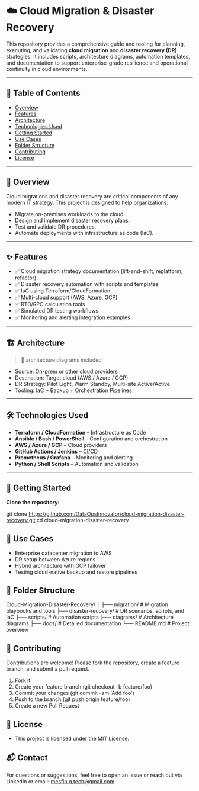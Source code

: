 # ☁️ Cloud Migration & Disaster Recovery

This repository provides a comprehensive guide and tooling for planning, executing, and validating **cloud migration** and **disaster recovery (DR)** strategies. It includes scripts, architecture diagrams, automation templates, and documentation to support enterprise-grade resilience and operational continuity in cloud environments.

---

## 🧭 Table of Contents

- [Overview](#overview)
- [Features](#features)
- [Architecture](#architecture)
- [Technologies Used](#technologies-used)
- [Getting Started](#getting-started)
- [Use Cases](#use-cases)
- [Folder Structure](#folder-structure)
- [Contributing](#contributing)
- [License](#license)

---

## 📌 Overview

Cloud migrations and disaster recovery are critical components of any modern IT strategy. This project is designed to help organizations:

- Migrate on-premises workloads to the cloud.
- Design and implement disaster recovery plans.
- Test and validate DR procedures.
- Automate deployments with infrastructure as code (IaC).

---

## ✨ Features

- ✅ Cloud migration strategy documentation (lift-and-shift, replatform, refactor)
- ✅ Disaster recovery automation with scripts and templates
- ✅ IaC using Terraform/CloudFormation
- ✅ Multi-cloud support (AWS, Azure, GCP)
- ✅ RTO/RPO calculation tools
- ✅ Simulated DR testing workflows
- ✅ Monitoring and alerting integration examples

---

## 🏗️ Architecture

> 📌  architecture diagrams included

- Source: On-prem or other cloud providers
- Destination: Target cloud (AWS / Azure / GCP)
- DR Strategy: Pilot Light, Warm Standby, Multi-site Active/Active
- Tooling: IaC + Backup + Orchestration Pipelines
---

## 🛠 Technologies Used

- **Terraform / CloudFormation** – Infrastructure as Code
- **Ansible / Bash / PowerShell** – Configuration and orchestration
- **AWS / Azure / GCP** – Cloud providers
- **GitHub Actions / Jenkins** – CI/CD
- **Prometheus / Grafana** – Monitoring and alerting
- **Python / Shell Scripts** – Automation and validation

---

## 🚀 Getting Started

  **Clone the repository:**
  
   git clone https://github.com/DataOpsInnovator/cloud-migration-disaster-recovery.git
   cd cloud-migration-disaster-recovery
   
## 💼 Use Cases
 * Enterprise datacenter migration to AWS
 * DR setup between Azure regions
 * Hybrid architecture with GCP failover
 * Testing cloud-native backup and restore pipelines

## 📁 Folder Structure

Cloud-Migration-Disaster-Recovery/
│
├── migration/                # Migration playbooks and tools
├── disaster-recovery/       # DR scenarios, scripts, and IaC
├── scripts/                 # Automation scripts
├── diagrams/                # Architecture diagrams
├── docs/                    # Detailed documentation
└── README.md                # Project overview

## 🤝 Contributing

Contributions are welcome! Please fork the repository, create a feature branch, and submit a pull request.

1. Fork it
2. Create your feature branch (git checkout -b feature/foo)
3. Commit your changes (git commit -am 'Add foo')
4. Push to the branch (git push origin feature/foo)
5. Create a new Pull Request

## 📜 License

* This project is licensed under the MIT License.

## 📬 Contact

For questions or suggestions, feel free to open an issue or reach out via LinkedIn or email: mesfin.g.tech@gmail.com.




